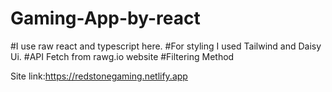# Gaming-App-by-react
#I use raw react and typescript here.
#For styling I used Tailwind and Daisy Ui.
#API Fetch from rawg.io website
#Filtering Method

Site link:https://redstonegaming.netlify.app

